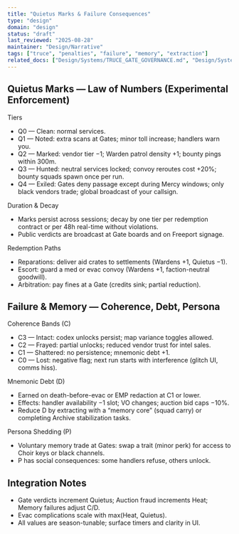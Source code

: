```yaml
---
title: "Quietus Marks & Failure Consequences"
type: "design"
domain: "design"
status: "draft"
last_reviewed: "2025-08-28"
maintainer: "Design/Narrative"
tags: ["truce", "penalties", "failure", "memory", "extraction"]
related_docs: ["Design/Systems/TRUCE_GATE_GOVERNANCE.md", "Design/Systems/MEMORY_ECONOMY_SPEC.md", "Design/Faction_Conflict_Matrix.md"]
---
```


## Quietus Marks — Law of Numbers (Experimental Enforcement)

Tiers

- Q0 — Clean: normal services.
- Q1 — Noted: extra scans at Gates; minor toll increase; handlers warn you.
- Q2 — Marked: vendor tier −1; Warden patrol density +1; bounty pings within 300m.
- Q3 — Hunted: neutral services locked; convoy reroutes cost +20%; bounty squads spawn once per run.
- Q4 — Exiled: Gates deny passage except during Mercy windows; only black vendors trade; global broadcast of your callsign.

Duration & Decay

- Marks persist across sessions; decay by one tier per redemption contract or per 48h real-time without violations.
- Public verdicts are broadcast at Gate boards and on Freeport signage.

Redemption Paths

- Reparations: deliver aid crates to settlements (Wardens +1, Quietus −1).
- Escort: guard a med or evac convoy (Wardens +1, faction-neutral goodwill).
- Arbitration: pay fines at a Gate (credits sink; partial reduction).

## Failure & Memory — Coherence, Debt, Persona

Coherence Bands (C)

- C3 — Intact: codex unlocks persist; map variance toggles allowed.
- C2 — Frayed: partial unlocks; reduced vendor trust for intel sales.
- C1 — Shattered: no persistence; mnemonic debt +1.
- C0 — Lost: negative flag; next run starts with interference (glitch UI, comms hiss).

Mnemonic Debt (D)

- Earned on death-before-evac or EMP redaction at C1 or lower.
- Effects: handler availability −1 slot; VO changes; auction bid caps −10%.
- Reduce D by extracting with a “memory core” (squad carry) or completing Archive stabilization tasks.

Persona Shedding (P)

- Voluntary memory trade at Gates: swap a trait (minor perk) for access to Choir keys or black channels.
- P has social consequences: some handlers refuse, others unlock.

## Integration Notes

- Gate verdicts increment Quietus; Auction fraud increments Heat; Memory failures adjust C/D.
- Evac complications scale with max(Heat, Quietus).
- All values are season-tunable; surface timers and clarity in UI.
